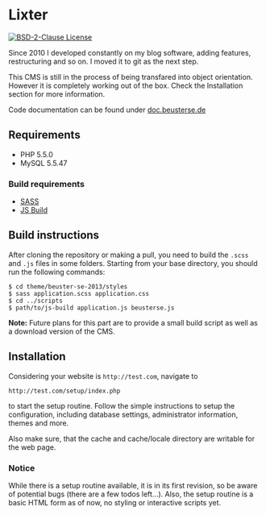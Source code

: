 # Lixter
[![BSD-2-Clause License](https://img.shields.io/badge/License-BSD--2-blue.svg)](https://github.com/fbeuster/beuster-se/blob/master/LICENSE.md)

Since 2010 I developed constantly on my blog software, adding
features, restructuring and so on. I moved it to git as the next
step.

This CMS is still in the process of being transfared into object orientation. However it is completely working out of the box. Check the Installation section for more information.

Code documentation can be found under [doc.beusterse.de](http://doc.beusterse.de)

## Requirements
- PHP 5.5.0
- MySQL 5.5.47

### Build requirements
- [SASS](http://sass-lang.com/)
- [JS Build](https://github.com/fbeuster/js-build)

## Build instructions
After cloning the repository or making a pull, you need to build the `.scss` and `.js` files in some folders. Starting from your base directory, you should run the following commands:
```
$ cd theme/beuster-se-2013/styles
$ sass application.scss application.css
$ cd ../scripts
$ path/to/js-build application.js beusterse.js
```
**Note:** Future plans for this part are to provide a small build script as well as a download version of the CMS.

## Installation

Considering your website is `http://test.com`, navigate to
```
http://test.com/setup/index.php
```
to start the setup routine. Follow the simple instructions to setup the configuration, including database settings, administrator information, themes and more.

Also make sure, that the cache and cache/locale directory are writable for the web page.

### Notice
While there is a setup routine available, it is in its first revision, so be aware of potential bugs (there are a few todos left...). Also, the setup routine is a basic HTML form as of now, no styling or interactive scripts yet.
